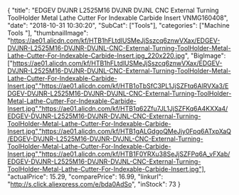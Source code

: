 {
	"title": "EDGEV DVJNR L2525M16 DVJNR DVJNL CNC External Turning ToolHolder Metal Lathe Cutter  For Indexable Carbide Insert VNMG160408",
	"date": "2018-10-31 10:30:20",
	"SubCat": ["Tools"],
	"categories": ["Machine Tools "],
	"thumbnailImage": "https://ae01.alicdn.com/kf/HTB1hFLtdlUSMeJjSszcq6znwVXax/EDGEV-DVJNR-L2525M16-DVJNR-DVJNL-CNC-External-Turning-ToolHolder-Metal-Lathe-Cutter-For-Indexable-Carbide-Insert.jpg_220x220.jpg",
	"BigImage": ["https://ae01.alicdn.com/kf/HTB1hFLtdlUSMeJjSszcq6znwVXax/EDGEV-DVJNR-L2525M16-DVJNR-DVJNL-CNC-External-Turning-ToolHolder-Metal-Lathe-Cutter-For-Indexable-Carbide-Insert.jpg","https://ae01.alicdn.com/kf/HTB1oTbSfC3PL1JjSZFtq6AlRVXa3/EDGEV-DVJNR-L2525M16-DVJNR-DVJNL-CNC-External-Turning-ToolHolder-Metal-Lathe-Cutter-For-Indexable-Carbide-Insert.jpg","https://ae01.alicdn.com/kf/HTB1q62Zfu7JL1JjSZFKq6A4KXXa4/EDGEV-DVJNR-L2525M16-DVJNR-DVJNL-CNC-External-Turning-ToolHolder-Metal-Lathe-Cutter-For-Indexable-Carbide-Insert.jpg","https://ae01.alicdn.com/kf/HTB1gALGdgoQMeJjy0Fpq6ATxpXaQ/EDGEV-DVJNR-L2525M16-DVJNR-DVJNL-CNC-External-Turning-ToolHolder-Metal-Lathe-Cutter-For-Indexable-Carbide-Insert.jpg","https://ae01.alicdn.com/kf/HTB1F0YRXu38SeJjSZFPq6A_vFXab/EDGEV-DVJNR-L2525M16-DVJNR-DVJNL-CNC-External-Turning-ToolHolder-Metal-Lathe-Cutter-For-Indexable-Carbide-Insert.jpg"],
	"actualPrice": 15.29,
	"comparePrice": 16.99,
	"linkurl": "http://s.click.aliexpress.com/e/bda0AdSo",
	"inStock": 73
}

